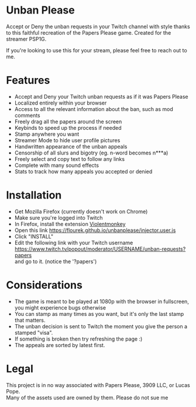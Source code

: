 # Unban Please

Accept or Deny the unban requests in your Twitch channel with style thanks to this faithful recreation of the Papers Please game.
Created for the streamer PSP1G. 

If you're looking to use this for your stream, please feel free to reach out to me. 

# Features
* Accept and Deny your Twitch unban requests as if it was Papers Please
* Localized entirely within your browser
* Access to all the relevant information about the ban, such as mod comments
* Freely drag all the papers around the screen
* Keybinds to speed up the process if needed 
* Stamp anywhere you want 
* Streamer Mode to hide user profile pictures
* Handwritten appearance of the unban appeals
* Censorship of all slurs and bigotry (eg. n-word becomes n***a)
* Freely select and copy text to follow any links
* Complete with many sound effects
* Stats to track how many appeals you accepted or denied

# Installation 
* Get Mozilla Firefox (currently doesn't work on Chrome)
* Make sure you're logged into Twitch
* In Firefox, install the extension [Violentmonkey](https://addons.mozilla.org/en-US/firefox/addon/violentmonkey/)
* Open this link https://flourek.github.io/unbanplease/injector.user.js
* Click "INSTALL"
* Edit the following link with your Twitch username <br> https://www.twitch.tv/popout/moderator/USERNAME/unban-requests?papers <br> and go to it. (notice the '?papers')

# Considerations
* The game is meant to be played at 1080p with the browser in fullscreen, you might experience bugs otherwise
* You can stamp as many times as you want, but it's only the last stamp that matters.
* The unban decision is sent to Twitch the moment you give the person a stamped "visa".
* If something is broken then try refreshing the page  :)
* The appeals are sorted by latest first.

# Legal 
This project is in no way associated with Papers Please, 3909 LLC, or Lucas Pope. <br> 
Many of the assets used are owned by them. Please do not sue me
